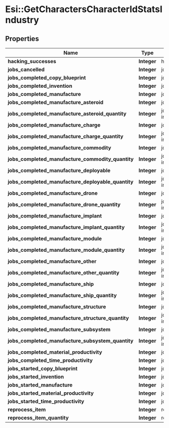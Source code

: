 # Esi::GetCharactersCharacterIdStatsIndustry

## Properties
Name | Type | Description | Notes
------------ | ------------- | ------------- | -------------
**hacking_successes** | **Integer** | hacking_successes integer | [optional] 
**jobs_cancelled** | **Integer** | jobs_cancelled integer | [optional] 
**jobs_completed_copy_blueprint** | **Integer** | jobs_completed_copy_blueprint integer | [optional] 
**jobs_completed_invention** | **Integer** | jobs_completed_invention integer | [optional] 
**jobs_completed_manufacture** | **Integer** | jobs_completed_manufacture integer | [optional] 
**jobs_completed_manufacture_asteroid** | **Integer** | jobs_completed_manufacture_asteroid integer | [optional] 
**jobs_completed_manufacture_asteroid_quantity** | **Integer** | jobs_completed_manufacture_asteroid_quantity integer | [optional] 
**jobs_completed_manufacture_charge** | **Integer** | jobs_completed_manufacture_charge integer | [optional] 
**jobs_completed_manufacture_charge_quantity** | **Integer** | jobs_completed_manufacture_charge_quantity integer | [optional] 
**jobs_completed_manufacture_commodity** | **Integer** | jobs_completed_manufacture_commodity integer | [optional] 
**jobs_completed_manufacture_commodity_quantity** | **Integer** | jobs_completed_manufacture_commodity_quantity integer | [optional] 
**jobs_completed_manufacture_deployable** | **Integer** | jobs_completed_manufacture_deployable integer | [optional] 
**jobs_completed_manufacture_deployable_quantity** | **Integer** | jobs_completed_manufacture_deployable_quantity integer | [optional] 
**jobs_completed_manufacture_drone** | **Integer** | jobs_completed_manufacture_drone integer | [optional] 
**jobs_completed_manufacture_drone_quantity** | **Integer** | jobs_completed_manufacture_drone_quantity integer | [optional] 
**jobs_completed_manufacture_implant** | **Integer** | jobs_completed_manufacture_implant integer | [optional] 
**jobs_completed_manufacture_implant_quantity** | **Integer** | jobs_completed_manufacture_implant_quantity integer | [optional] 
**jobs_completed_manufacture_module** | **Integer** | jobs_completed_manufacture_module integer | [optional] 
**jobs_completed_manufacture_module_quantity** | **Integer** | jobs_completed_manufacture_module_quantity integer | [optional] 
**jobs_completed_manufacture_other** | **Integer** | jobs_completed_manufacture_other integer | [optional] 
**jobs_completed_manufacture_other_quantity** | **Integer** | jobs_completed_manufacture_other_quantity integer | [optional] 
**jobs_completed_manufacture_ship** | **Integer** | jobs_completed_manufacture_ship integer | [optional] 
**jobs_completed_manufacture_ship_quantity** | **Integer** | jobs_completed_manufacture_ship_quantity integer | [optional] 
**jobs_completed_manufacture_structure** | **Integer** | jobs_completed_manufacture_structure integer | [optional] 
**jobs_completed_manufacture_structure_quantity** | **Integer** | jobs_completed_manufacture_structure_quantity integer | [optional] 
**jobs_completed_manufacture_subsystem** | **Integer** | jobs_completed_manufacture_subsystem integer | [optional] 
**jobs_completed_manufacture_subsystem_quantity** | **Integer** | jobs_completed_manufacture_subsystem_quantity integer | [optional] 
**jobs_completed_material_productivity** | **Integer** | jobs_completed_material_productivity integer | [optional] 
**jobs_completed_time_productivity** | **Integer** | jobs_completed_time_productivity integer | [optional] 
**jobs_started_copy_blueprint** | **Integer** | jobs_started_copy_blueprint integer | [optional] 
**jobs_started_invention** | **Integer** | jobs_started_invention integer | [optional] 
**jobs_started_manufacture** | **Integer** | jobs_started_manufacture integer | [optional] 
**jobs_started_material_productivity** | **Integer** | jobs_started_material_productivity integer | [optional] 
**jobs_started_time_productivity** | **Integer** | jobs_started_time_productivity integer | [optional] 
**reprocess_item** | **Integer** | reprocess_item integer | [optional] 
**reprocess_item_quantity** | **Integer** | reprocess_item_quantity integer | [optional] 


